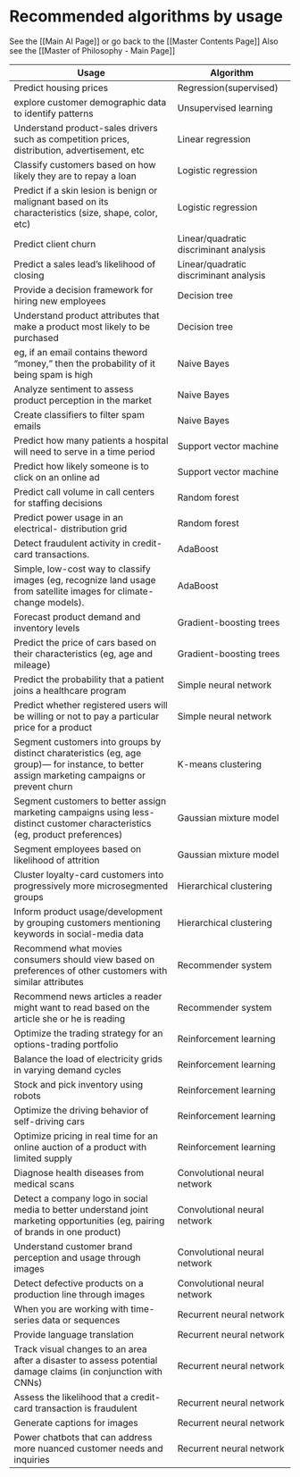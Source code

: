 # Recommended algorithms by usage

See the [[Main AI Page]] or go back to the [[Master Contents Page]]
Also see the [[Master of Philosophy - Main Page]]

|	Usage	|	Algorithm	|
|	-----------------------	|	-----------------------	|
|	Predict housing prices	|	Regression(supervised)	|
|	explore customer demographic data to identify patterns	|	Unsupervised learning	|
|	Understand product-sales drivers such as competition prices, distribution, advertisement, etc	|	Linear regression	|
|	Classify customers based on how likely they are to repay a loan	|	Logistic regression	|
|	Predict if a skin lesion is benign or malignant based on its characteristics (size, shape, color, etc)	|	Logistic regression	|
|	Predict client churn	|	Linear/quadratic discriminant analysis	|
|	Predict a sales lead’s likelihood of closing	|	Linear/quadratic discriminant analysis	|
|	Provide a decision framework for hiring new employees	|	Decision tree	|
|	Understand product attributes that make a product most likely to be purchased	|	Decision tree	|
|	eg, if an email contains theword “money,” then the probability of it being spam is high	|	Naive Bayes	|
|	Analyze sentiment to assess product perception in the market	|	Naive Bayes	|
|	Create classifiers to filter spam emails	|	Naive Bayes	|
|	Predict how many patients a hospital will need to serve in a time period	|	Support vector machine	|
|	Predict how likely someone is to click on an online ad	|	Support vector machine	|
|	Predict call volume in call centers for staffing decisions	|	Random forest	|
|	Predict power usage in an electrical- distribution grid	|	Random forest	|
|	Detect fraudulent activity in credit-card transactions.	|	AdaBoost	|
|	Simple, low-cost way to classify images (eg, recognize land usage from satellite images for climate-change models).	|	AdaBoost	|
|	Forecast product demand and inventory levels	|	Gradient-boosting trees	|
|	Predict the price of cars based on their characteristics (eg, age and mileage)	|	Gradient-boosting trees	|
|	Predict the probability that a patient joins a healthcare program	|	Simple neural network	|
|	Predict whether registered users will be willing or not to pay a particular price for a product	|	Simple neural network	|
|	Segment customers into groups by distinct charateristics (eg, age group)— for instance, to better assign marketing campaigns or prevent churn	|	K-means clustering	|
|	Segment customers to better assign marketing campaigns using less-distinct customer characteristics (eg, product preferences)	|	Gaussian mixture model	|
|	Segment employees based on likelihood of attrition	|	Gaussian mixture model	|
|	Cluster loyalty-card customers into progressively more microsegmented groups	|	Hierarchical clustering	|
|	Inform product usage/development by grouping customers mentioning keywords in social-media data	|	Hierarchical clustering	|
|	Recommend what movies consumers should view based on preferences of other customers with similar attributes	|	Recommender system	|
|	Recommend news articles a reader might want to read based on the article she or he is reading	|	Recommender system	|
|	Optimize the trading strategy for an options-trading portfolio	|	Reinforcement learning	|
|	Balance the load of electricity grids in varying demand cycles	|	Reinforcement learning	|
|	Stock and pick inventory using robots	|	Reinforcement learning	|
|	Optimize the driving behavior of self-driving cars	|	Reinforcement learning	|
|	Optimize pricing in real time for an online auction of a product with limited supply	|	Reinforcement learning	|
|	Diagnose health diseases from medical scans	|	Convolutional neural network	|
|	Detect a company logo in social media to better understand joint marketing opportunities (eg, pairing of brands in one product)	|	Convolutional neural network	|
|	Understand customer brand perception and usage through images	|	Convolutional neural network	|
|	Detect defective products on a production line through images	|	Convolutional neural network	|
|	When you are working with time-series data or sequences 	|	Recurrent neural network	|
|	Provide language translation	|	Recurrent neural network	|
|	Track visual changes to an area after a disaster to assess potential damage claims (in conjunction with CNNs)	|	Recurrent neural network	|
|	Assess the likelihood that a credit-card transaction is fraudulent	|	Recurrent neural network	|
|	Generate captions for images	|	Recurrent neural network	|
|	Power chatbots that can address more nuanced customer needs and inquiries	|	Recurrent neural network	|
